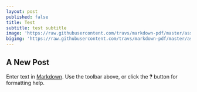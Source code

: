 ```yaml
---
layout: post
published: false
title: Test
subtitle: test subtitle
image: 'https://raw.githubusercontent.com/travs/markdown-pdf/master/assets/testpdf.png'
bigimg: 'https://raw.githubusercontent.com/travs/markdown-pdf/master/assets/testpdf.png'
---
```

## A New Post

Enter text in [Markdown](http://daringfireball.net/projects/markdown/). Use the toolbar above, or click the **?** button for formatting help.
